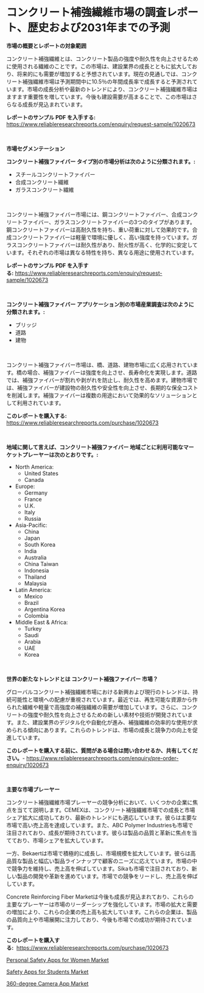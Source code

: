 <p><h1>コンクリート補強繊維市場の調査レポート、歴史および2031年までの予測</h1></p><p><strong>市場の概要とレポートの対象範囲</strong></p>
<p><p>コンクリート補強繊維とは、コンクリート製品の強度や耐久性を向上させるために使用される繊維のことです。この市場は、建設業界の成長とともに拡大しており、将来的にも需要が増加すると予想されています。現在の見通しでは、コンクリート補強繊維市場は予測期間中に10.5％の年間成長率で成長すると予測されています。市場の成長分析や最新のトレンドにより、コンクリート補強繊維市場はますます重要性を増しています。今後も建設需要が高まることで、この市場はさらなる成長が見込まれています。</p></p>
<p><strong>レポートのサンプル PDF を入手する:</strong> <a href="https://www.reliableresearchreports.com/enquiry/request-sample/1020673">https://www.reliableresearchreports.com/enquiry/request-sample/1020673</a></p>
<p>&nbsp;</p>
<p><strong>市場セグメンテーション</strong></p>
<p><strong>コンクリート補強ファイバー タイプ別の市場分析は次のように分類されます。:</strong></p>
<p><ul><li>スチールコンクリートファイバー</li><li>合成コンクリート繊維</li><li>ガラスコンクリート繊維</li></ul></p>
<p>&nbsp;</p>
<p><p>コンクリート補強ファイバー市場には、鋼コンクリートファイバー、合成コンクリートファイバー、ガラスコンクリートファイバーの3つのタイプがあります。鋼コンクリートファイバーは高耐久性を持ち、重い荷重に対して効果的です。合成コンクリートファイバーは軽量で環境に優しく、高い強度を持っています。ガラスコンクリートファイバーは耐久性があり、耐火性が高く、化学的に安定しています。それぞれの市場は異なる特性を持ち、異なる用途に使用されています。</p></p>
<p><strong>レポートのサンプル PDF を入手する:</strong>&nbsp;<a href="https://www.reliableresearchreports.com/enquiry/request-sample/1020673">https://www.reliableresearchreports.com/enquiry/request-sample/1020673</a></p>
<p>&nbsp;</p>
<p><strong> コンクリート補強ファイバー アプリケーション別の市場産業調査は次のように分類されます。:</strong></p>
<p><ul><li>ブリッジ</li><li>道路</li><li>建物</li></ul></p>
<p>&nbsp;</p>
<p><p>コンクリート補強ファイバー市場は、橋、道路、建物市場に広く応用されています。橋の場合、補強ファイバーは強度を向上させ、長寿命化を実現します。道路では、補強ファイバーが割れや剥がれを防止し、耐久性を高めます。建物市場では、補強ファイバーが建設物の耐久性や安全性を向上させ、長期的な保全コストを削減します。補強ファイバーは複数の用途において効果的なソリューションとして利用されています。</p></p>
<p><strong>このレポートを購入する:</strong>&nbsp; <a href="https://www.reliableresearchreports.com/purchase/1020673">https://www.reliableresearchreports.com/purchase/1020673</a></p>
<p>&nbsp;</p>
<p><strong>地域に関して言えば、コンクリート補強ファイバー 地域ごとに利用可能なマーケットプレーヤーは次のとおりです。:</strong></p>
<p><ul>
    <li>
        North America:
        <ul>
            <li>United States</li>
            <li>Canada</li>
        </ul>
    </li>
    <li>
        Europe:
        <ul>
            <li>Germany</li>
            <li>France</li>
            <li>U.K.</li>
            <li>Italy</li>
            <li>Russia</li>
        </ul>
    </li>
    <li>
        Asia-Pacific:
        <ul>
            <li>China</li>
            <li>Japan</li>
            <li>South Korea</li>
            <li>India</li>
            <li>Australia</li>
            <li>China Taiwan</li>
            <li>Indonesia</li>
            <li>Thailand</li>
            <li>Malaysia</li>
        </ul>
    </li>
    <li>
        Latin America:
        <ul>
            <li>Mexico</li>
            <li>Brazil</li>
            <li>Argentina Korea</li>
            <li>Colombia</li>
        </ul>
    </li>
    <li>
        Middle East & Africa:
        <ul>
            <li>Turkey</li>
            <li>Saudi</li>
            <li>Arabia</li>
            <li>UAE</li>
            <li>Korea</li>
        </ul>
    </li>
    </ul></p>
<p>&nbsp;</p>
<p><strong>世界の新たなトレンドとは コンクリート補強ファイバー 市場？</strong></p>
<p><p>グローバルコンクリート補強繊維市場における新興および現行のトレンドは、持続可能性と環境への配慮が重視されています。最近では、再生可能な資源から作られた繊維や軽量で高強度の補強繊維の需要が増加しています。さらに、コンクリートの強度や耐久性を向上させるための新しい素材や技術が開発されています。また、建設業界のデジタル化や自動化が進み、補強繊維の効率的な使用が求められる傾向にあります。これらのトレンドは、市場の成長と競争力の向上を促進しています。</p></p>
<p><strong>このレポートを購入する前に、質問がある場合は問い合わせるか、共有してください。</strong>- <a href="https://www.reliableresearchreports.com/enquiry/pre-order-enquiry/1020673">https://www.reliableresearchreports.com/enquiry/pre-order-enquiry/1020673</a></p>
<p>&nbsp;</p>
<p><strong>主要な市場プレーヤー</strong></p>
<p><p>コンクリート補強繊維市場プレーヤーの競争分析において、いくつかの企業に焦点を当てて説明します。CEMEXは、コンクリート補強繊維市場での成長と市場シェア拡大に成功しており、最新のトレンドにも適応しています。彼らは主要な市場で高い売上高を達成しています。また、ABC Polymer Industriesも市場で注目されており、成長が期待されています。彼らは製品の品質と革新に焦点を当てており、市場シェアを拡大しています。</p><p>一方、Bekaertは市場で積極的に成長し、市場規模を拡大しています。彼らは高品質な製品と幅広い製品ラインナップで顧客のニーズに応えています。市場の中で競争力を維持し、売上高を伸ばしています。Sikaも市場で注目されており、新しい製品の開発や革新を進めています。市場での競争をリードし、売上高を伸ばしています。</p><p>Concrete Reinforcing Fiber Marketは今後も成長が見込まれており、これらの主要なプレーヤーは市場のリーダーシップを強化しています。市場の拡大と需要の増加により、これらの企業の売上高も拡大しています。これらの企業は、製品の品質向上や市場展開に注力しており、今後も市場での成功が期待されています。</p></p>
<p><strong>このレポートを購入する:</strong>&nbsp;&nbsp;<a href="https://www.reliableresearchreports.com/purchase/1020673">https://www.reliableresearchreports.com/purchase/1020673</a></p>
<p><p><a href="https://view.publitas.com/reportprime-1/personal-safety-apps-for-women-market-research-report-the-key-to-successful-business-strategy-forecasted-for-period-from-2023-2030/">Personal Safety Apps for Women Market</a></p><p><a href="https://view.publitas.com/reportprime-1/safety-apps-for-students-market-provides-detailed-segmentation-of-this-market-based-on-type-application-and-region-and-forecast-for-the-period-from-2023-2030/">Safety Apps for Students Market</a></p><p><a href="https://view.publitas.com/reportprime-1/insights-into-360-degree-camera-app-market-size-analysing-market-share-trends-and-growth-from-2023-to-2030/">360-degree Camera App Market</a></p></p>